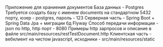 Приложение для храниения документов
База данных - Postgres
    Требуется создать базу с именем documents на стандартном 5432 порту, юзер - postgres, пароль - 123 
Серверная часть - Spring Boot + Spring Data Jpa + миграции бд Flyway
    Способ передачи информации - json по http, http порт - 8080
    Примеры http зарпросов и описание в файле src/main/resources/restTestDocument.http
Клиентская часть - вебклиент на чистом javascript, исходники - src/main/resources/static


